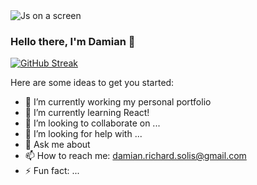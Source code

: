 <img src="https://media.giphy.com/media/your-gif-id/source.gif" alt="Js on a screen" />

### Hello there, I'm Damian 👋

<!--
**Damian-DaMan/Damian-DaMan** is a ✨ _special_ ✨ repository because its `README.md` (this file) appears on your GitHub profile.
-->
<a href="https://git.io/streak-stats"><img src="https://streak-stats.demolab.com?user=Damian-DaMan&theme=nightowl&border_radius=4" alt="GitHub Streak" /></a>

Here are some ideas to get you started:

- 🔭 I’m currently working my personal portfolio
- 🌱 I’m currently learning React!
- 👯 I’m looking to collaborate on ...
- 🤔 I’m looking for help with ...
- 💬 Ask me about 
- 📫 How to reach me: damian.richard.solis@gmail.com
- ⚡ Fun fact: ...

